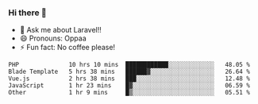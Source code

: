 ### Hi there 👋

<!--
**reubenwedson/reubenwedson** is a ✨ _special_ ✨ repository because its `README.md` (this file) appears on your GitHub profile.
Here are some ideas to get you started:
- 📫 How to reach me: 
- 🔭 I’m currently working on awesome talent app
- 🌱 I’m currently learning extreme Vue js technical stuffs
- 👯 I’m looking to collaborate on start ups challenges
- 🤔 I’m looking for help with time
-->
- 💬 Ask me about Laravel!!
- 😄 Pronouns: Oppaa
- ⚡ Fun fact: No coffee please!

<!--START_SECTION:waka-->
```text
PHP              10 hrs 10 mins  ████████████░░░░░░░░░░░░░   48.05 % 
Blade Template   5 hrs 38 mins   ██████▓░░░░░░░░░░░░░░░░░░   26.64 % 
Vue.js           2 hrs 38 mins   ███░░░░░░░░░░░░░░░░░░░░░░   12.48 % 
JavaScript       1 hr 23 mins    █▓░░░░░░░░░░░░░░░░░░░░░░░   06.59 % 
Other            1 hr 9 mins     █▒░░░░░░░░░░░░░░░░░░░░░░░   05.51 % 
```
<!--END_SECTION:waka-->
